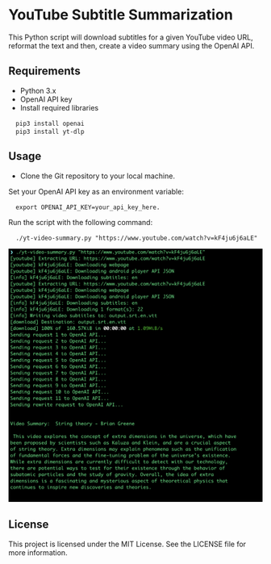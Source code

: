 # YouTube Subtitle Summarization
This Python script will download subtitles for a given YouTube video URL, reformat the text and then, create a video summary using the OpenAI API. 

## Requirements
- Python 3.x
- OpenAI API key
- Install required libraries

```console
  pip3 install openai
  pip3 install yt-dlp
```

## Usage
- Clone the Git repository to your local machine.

Set your OpenAI API key as an environment variable: 
```console
  export OPENAI_API_KEY=your_api_key_here.
```

Run the script with the following command:
```console
  ./yt-video-summary.py "https://www.youtube.com/watch?v=kF4ju6j6aLE"
```

![Example](./screenshot.png "Sample Usage")

## License

This project is licensed under the MIT License. See the LICENSE file for more information.
